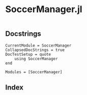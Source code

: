 # SoccerManager.jl
```@contents
```

## Docstrings
```@meta
CurrentModule = SoccerManager
CollapsedDocStrings = true
DocTestSetup = quote
    using SoccerManager
end
```

```@autodocs
Modules = [SoccerManager]
```

## Index
```@index
```
